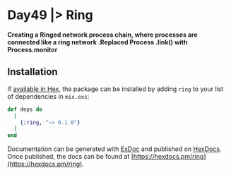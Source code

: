 # Day49 |>  Ring

**Creating a Ringed network process chain, where processes are connected like a ring network .Replaced Process
.link() with Process.monitor**

## Installation

If [available in Hex](https://hex.pm/docs/publish), the package can be installed
by adding `ring` to your list of dependencies in `mix.exs`:

```elixir
def deps do
  [
    {:ring, "~> 0.1.0"}
  ]
end
```

Documentation can be generated with [ExDoc](https://github.com/elixir-lang/ex_doc)
and published on [HexDocs](https://hexdocs.pm). Once published, the docs can
be found at [https://hexdocs.pm/ring](https://hexdocs.pm/ring).

